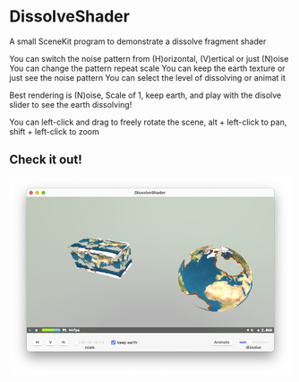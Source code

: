 DissolveShader
============
A small SceneKit program to demonstrate a dissolve fragment shader

You can switch the noise pattern from (H)orizontal, (V)ertical or just (N)oise
You can change the pattern repeat scale
You can keep the earth texture or just see the noise pattern
You can select the level of dissolving or animat it

Best rendering is (N)oise,  Scale of 1, keep earth, and play with the disolve slider to see the earth dissolving!

You can left-click and drag to freely rotate the scene, alt + left-click to pan, shift + left-click to zoom

## Check it out!
![](images/UI1.png)
